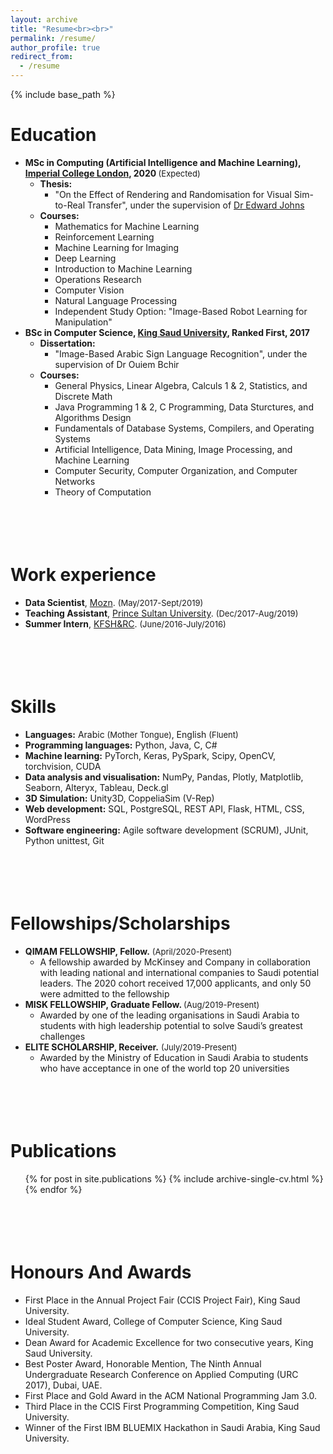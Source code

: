 ```yaml
---
layout: archive
title: "Resume<br><br>"
permalink: /resume/
author_profile: true
redirect_from:
  - /resume
---
```


{% include base_path %}

Education
======
* <b> MSc in Computing (Artificial Intelligence and Machine Learning), [Imperial College London](https://www.imperial.ac.uk/computing/prospective-students/courses/pg/msc-specialist-degrees/aiml/), 2020 </b> <font size="-1">(Expected)</font>
  * <b>Thesis:</b>
    * "On the Effect of Rendering and Randomisation for Visual Sim-to-Real Transfer", under the supervision of [Dr Edward Johns](https://www.imperial.ac.uk/people/e.johns)
  * <b>Courses:</b>
    * Mathematics for Machine Learning
    * Reinforcement Learning
    * Machine Learning for Imaging
    * Deep Learning
    * Introduction to Machine Learning
    * Operations Research
    * Computer Vision
    * Natural Language Processing
    * Independent Study Option: "Image-Based Robot Learning for Manipulation"
* <b> BSc in Computer Science, [King Saud University](https://ksu.edu.sa/en/), Ranked First, 2017 </b>
  * <b>Dissertation:</b>
    * "Image-Based Arabic Sign Language Recognition", under the supervision of Dr Ouiem Bchir
  * <b>Courses:</b>
    * General Physics, Linear Algebra, Calculs 1 & 2, Statistics, and Discrete Math
    * Java Programming 1 & 2, C Programming, Data Sturctures, and Algorithms Design
    * Fundamentals of Database Systems, Compilers, and Operating Systems
    * Artificial Intelligence, Data Mining, Image Processing, and Machine Learning
    * Computer Security, Computer Organization, and Computer Networks
    * Theory of Computation

<br><br>Work experience
======
* <b>Data Scientist</b>, [Mozn](https://mozn.sa/).  <font size="-1">(May/2017-Sept/2019)</font>
* <b>Teaching Assistant</b>, [Prince Sultan University](https://www.psu.edu.sa/). <font size="-1">(Dec/2017-Aug/2019)</font>
* <b>Summer Intern</b>, [KFSH&RC](https://www.kfshrc.edu.sa/en/). <font size="-1">(June/2016-July/2016)</font>

<br><br>Skills
======
* <b>Languages:</b> Arabic <font size="-1">(Mother Tongue)</font>, English <font size="-1">(Fluent)</font>
* <b>Programming languages:</b> Python, Java, C, C#
* <b>Machine learning:</b> PyTorch, Keras, PySpark, Scipy, OpenCV, torchvision, CUDA
* <b>Data analysis and visualisation:</b> NumPy, Pandas, Plotly, Matplotlib, Seaborn, Alteryx, Tableau, Deck.gl
* <b>3D Simulation:</b> Unity3D, CoppeliaSim (V-Rep)
* <b>Web development:</b> SQL, PostgreSQL, REST API, Flask, HTML, CSS, WordPress
* <b>Software engineering:</b> Agile software development (SCRUM),  JUnit, Python unittest, Git


<br><br>Fellowships/Scholarships
======
* <b> QIMAM FELLOWSHIP, Fellow.</b> <font size="-1">(April/2020-Present)</font> 
  * A fellowship awarded by McKinsey and Company in collaboration with leading national and international companies to Saudi potential leaders. The 2020 cohort received 17,000 applicants, and only 50 were admitted to the fellowship
* <b> MISK FELLOWSHIP, Graduate Fellow. </b><font size="-1">(Aug/2019-Present)</font> 
  * Awarded by one of the leading organisations in Saudi Arabia to students with high leadership potential to solve Saudi’s greatest challenges
* <b> ELITE SCHOLARSHIP, Receiver.</b> <font size="-1">(July/2019-Present)</font> 
  * Awarded by the Ministry of Education in Saudi Arabia to students who have acceptance in one of the world top 20 universities


<br><br>Publications
======
  <ul>{% for post in site.publications %}
    {% include archive-single-cv.html %}
  {% endfor %}</ul>
  
<br><br>Honours And Awards
======
* First Place in the Annual Project Fair (CCIS Project Fair), King Saud University.
* Ideal Student Award, College of Computer Science, King Saud University.
* Dean Award for Academic Excellence for two consecutive years,  King Saud University.
* Best Poster Award, Honorable Mention, The Ninth Annual Undergraduate Research Conference on Applied Computing (URC 2017), Dubai, UAE.
* First Place and Gold Award in the ACM National Programming Jam 3.0. 
* Third Place in the CCIS First Programming Competition,  King Saud University.
* Winner of the First IBM BLUEMIX Hackathon in Saudi Arabia,  King Saud University.
